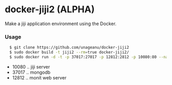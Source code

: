 # docker-jiji2 (ALPHA)

Make a jiji application environment using the Docker.

### Usage

```sh
  $ git clone https://github.com/unageanu/docker-jiji2
  $ sudo docker build -t jiji2 --rm=true docker-jiji2/
  $ sudo docker run -d -t -p 37017:27017 -p 12812:2812 -p 10080:80 --name jiji2 jiji2
```

- 10080 .. jiji server
- 37017 .. mongodb
- 12812 .. monit web server
